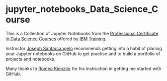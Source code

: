 # jupyter_notebooks_Data_Science_Course
This is a Collection of Jupyter Notebooks from the <a href="https://www.coursera.org/professional-certificates/ibm-data-science">Professional Certificate in Data Science Courses</a> offered by <a href="https://www.ibm.com/training/">IBM Training</a>.

Instructor <a href="https://www.linkedin.com/in/joseph-s-50398b136/?utm_medium=Exinfluencer&utm_source=Exinfluencer&utm_content=000026UJ&utm_term=10006555&utm_id=NA-SkillsNetwork-Channel-SkillsNetworkCoursesIBMDeveloperSkillsNetworkPY0101ENSkillsNetwork19487395-2021-01-01\">Joseph Santarcangelo</a> recommends getting into a habit of placing your Jupyter notebooks on GitHub to get practise and to build a portfolio of projects and notebooks.  

Many thanks to <a href="https://researcher.watson.ibm.com/researcher/view.php?person=ch-romeo.kienzler">Romeo Kienzler</a> for his instruction in getting me started with GitHub.

